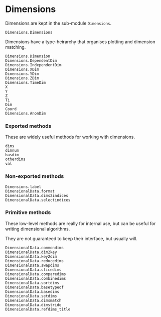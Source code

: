 
# Dimensions

Dimensions are kept in the sub-module `Dimensions`.

```@docs
Dimensions.Dimensions
```

Dimensions have a type-heirarchy that organises plotting and
dimension matching.

```@docs
Dimensions.Dimension
Dimensions.DependentDim
Dimensions.IndependentDim
Dimensions.XDim
Dimensions.YDim
Dimensions.ZDim
Dimensions.TimeDim
X
Y
Z
Ti
Dim
Coord
Dimensions.AnonDim
```

### Exported methods

These are widely useful methods for working with dimensions.

```@docs
dims
dimnum
hasdim
otherdims
val
```

### Non-exported methods

```@docs
Dimensions.label
DimensionalData.format
DimensionalData.dims2indices
DimensionalData.selectindices
```

### Primitive methods

These low-level methods are really for internal use, but 
can be useful for writing dimensional algorithms.

They are not guaranteed to keep their interface, but usually will.

```@docs
DimensionalData.commondims
DimensionalData.dim2key
DimensionalData.key2dim
DimensionalData.reducedims
DimensionalData.swapdims
DimensionalData.slicedims
DimensionalData.comparedims
DimensionalData.combinedims
DimensionalData.sortdims
DimensionalData.basetypeof
DimensionalData.basedims
DimensionalData.setdims
DimensionalData.dimsmatch
DimensionalData.dimstride
DimensionalData.refdims_title
```
